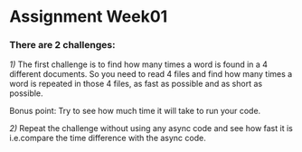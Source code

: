 
# Assignment Week01

### There are 2 challenges:
*1)* The first challenge is to find how many times a word is found in a 4 different documents. So you need to read 4 files and find how many times a word is repeated in those 4 files, as fast as possible and as short as possible. 

Bonus point: Try to see how much time it will take to run your code.

*2)* Repeat the challenge without using any async code and see how fast it is i.e.compare the time difference with the async code.
